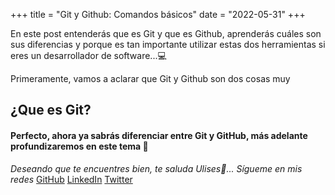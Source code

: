+++
title = "Git y Github: Comandos básicos"
date = "2022-05-31"
+++

En este post entenderás que es Git y que es Github, aprenderás cuáles son sus diferencias y porque es tan importante utilizar estas dos herramientas si eres un desarrollador de software...💻

<!--more-->
Primeramente, vamos a aclarar que Git y Github son dos cosas muy 

## ¿Que es Git?


#### Perfecto, ahora ya sabrás diferenciar entre Git y GitHub, más adelante profundizaremos en este tema 🚀

*Deseando que te encuentres bien, te saluda Ulises🤵...*
*Sígueme en mis redes*
[GitHub](https://github.com/UlisesOrnelasR)
[LinkedIn](https://www.linkedin.com/in/ulises-ornelas/)
[Twitter](https://twitter.com/UlisesOrnelass)

